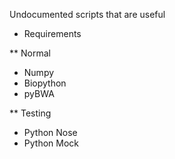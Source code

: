 Undocumented scripts that are useful

* Requirements

** Normal
* Numpy
* Biopython
* pyBWA

** Testing
* Python Nose
* Python Mock
